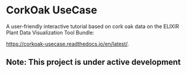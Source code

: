 # CorkOak UseCase
A user-friendly interactive tutorial based on cork oak data on the ELIXIR Plant Data Visualization Tool Bundle:

https://corkoak-usecase.readthedocs.io/en/latest/.

## Note: This project is under active development
